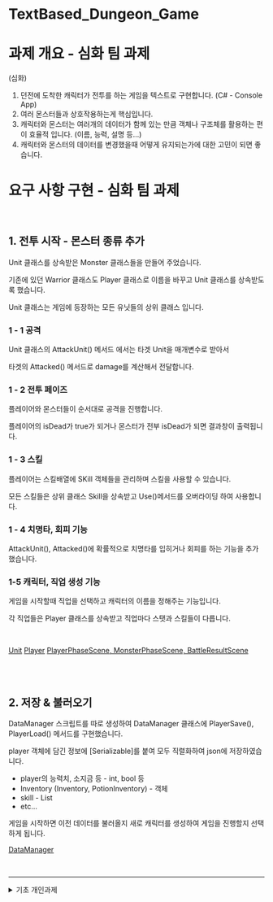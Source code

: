 # TextBased_Dungeon_Game

# 과제 개요 - 심화 팀 과제

(심화)
1. 던전에 도착한 캐릭터가 전투를 하는 게임을 텍스트로 구현합니다. (C# - Console App)
2. 여러 몬스터들과 상호작용하는게 핵심입니다.
3. 캐릭터와 몬스터는 여러개의 데이터가 함께 있는 만큼 객체나 구조체를 활용하는 편이 효율적 입니다.
(이름, 능력, 설명 등…)
1. 캐릭터와 몬스터의 데이터를 변경했을때 어떻게 유지되는가에 대한 고민이 되면 좋습니다.

# 요구 사항 구현 - 심화 팀 과제

<br/>

## 1. 전투 시작 - 몬스터 종류 추가

Unit 클래스를 상속받은 Monster 클래스들을 만들어 주었습니다.

기존에 있던 Warrior 클래스도 Player 클래스로 이름을 바꾸고 Unit 클래스를 상속받도록 했습니다.

Unit 클래스는 게임에 등장하는 모든 유닛들의 상위 클래스 입니다.

### 1 - 1 공격

Unit 클래스의 AttackUnit() 메서드 에서는 타겟 Unit을 매개변수로 받아서 

타겟의 Attacked() 메서드로 damage를 계산해서 전달합니다.

### 1 - 2 전투 페이즈

플레이어와 몬스터들이 순서대로 공격을 진행합니다.

플레이어의 isDead가 true가 되거나 몬스터가 전부 isDead가 되면 결과창이 출력됩니다.

### 1 - 3 스킬

플레이어는 스킬배열에 SKill 객체들을 관리하며 스킬을 사용할 수 있습니다.

모든 스킬들은 상위 클래스 Skill을 상속받고 Use()메서드를 오버라이딩 하여 사용합니다.

### 1 - 4 치명타, 회피 기능

AttackUnit(), Attacked()에 확률적으로 치명타를 입히거나 회피를 하는 기능을 추가 했습니다.

### 1-5 캐릭터, 직업 생성 기능

게임을 시작할때 직업을 선택하고 캐릭터의 이름을 정해주는 기능입니다.

각 직업들은 Player 클래스를 상속받고 직업마다 스탯과 스킬들이 다릅니다.


<br/>

[Unit](https://github.com/kksoo0131/TextBased_Dungeon_Game/blob/main/Unit.cs)
[Player](https://github.com/kksoo0131/TextBased_Dungeon_Game/blob/main/Player.cs)
[PlayerPhaseScene, MonsterPhaseScene, BattleResultScene](https://github.com/kksoo0131/TextBased_Dungeon_Game/blob/main/Scene.cs)


<br/>
<br/>
 
## 2. 저장 & 불러오기

DataManager 스크립트를 따로 생성하여 DataManager 클래스에 PlayerSave(), PlayerLoad() 메서드를 구현했습니다.

player 객체에 담긴 정보에 [Serializable]를 붙여 모두 직렬화하여 json에 저장하였습니다.

* player의 능력치, 소지금 등 - int, bool 등
* Inventory (Inventory, PotionInventory) - 객체
* skill - List
* etc...

게임을 시작하면 이전 데이터를 불러올지 새로 캐릭터를 생성하여 게임을 진행할지 선택하게 됩니다.

[DataManager](https://github.com/kksoo0131/TextBased_Dungeon_Game/blob/develop/DataManager.cs)




<br/>
<hr/>

<details>

<summary>기초 개인과제</summary>
  
### 과제 개요 - 기초 개인과제

(기초)
1. 던전을 떠나기전 마을에서 장비를 구하는 게임을 텍스트로 구현합니다. (C# - Console App)
2. 상점의 아이템 중에서 나만의 장비를 구성하는 부분이 포인트입니다.
3. 장비는 여러개의 데이터가 함께 있는 만큼 객체나 구조체를 활용하는 편이 효율적 입니다.
(이름, 가격, 효과, 설명 등…)
4. 관련된 여러 데이터를 다루는 부분은 배열이 도움이 됩니다.

### 요구 사항 구현 - 기초 개인과제

<br/>

## 1. 게임 시작 화면

각 화면마다 Scene 클래스를 상속받아서 새로운 클래스를 정의했고 

Enum ScenType과 SceneManager 클래스를 이용해서 화면의 전환을 구현했습니다.

SceneManager은 List로 각 Scene을 관리하고 SceneType()을 통해서 해당 scene에 접근할 수 있습니다.

[DungeonGame](https://github.com/kksoo0131/TextBased_Dungeon_Game/blob/main/DungeonGame.cs)

[SceneManager](https://github.com/kksoo0131/TextBased_Dungeon_Game/blob/main/SceneManager.cs)

[Scene](https://github.com/kksoo0131/TextBased_Dungeon_Game/blob/main/Scene.cs)


<br/>

처음 게임이 시작될때 SceneManager의 SceneList에 Scene들이 추가되고각 화면에서 입력받는 입력 값에 따라서 

SceneManager에서 다른 Scene의 DrawScene()메서드를 호출해서 화면을 그려줍니다.

DrawScene()메서드는 Scene 클래스의 메소드로 각 Scene에서 오버라이드 해서 사용합니다.

<br/>
<br/>

## 2. 상태 보기 + 선택 8

캐릭터의 객체를 Warrior 클래스로 생성하고 Warrior 클래스의 PlayerInfo() 메서드로

캐릭터의 정보를 StringBuilder을 이용해 문자열로 만들어서 return 합니다

캐릭터의 상태를 보는 StatusScene에서는 캐릭터 정보 문자열을 받아서 화면에 출력할 String을 만들고 출력합니다.


### 선택8. 장착 개선

Warrior 클래스에 Itemtype에 따라서 객체를 하나씩 생성했고

EquipItem()메서드를 통해 아이템을 장착할때 이미 장착하고 있는 아이템이 있다면 해당 아이템을 해제하고 새로운 아이템을 장착하게 구현했고

장착하는 아이템의 능력치를 받을 프로퍼티를 만들어서 따로 저장했습니다.

[Warrior](https://github.com/kksoo0131/TextBased_Dungeon_Game/blob/main/Warrior.cs)
<br/>
<br/>

## 3. 인벤토리 + 선택2 + 선택5 

### 선택 2. 아이템 정보를 배열로 관리
아이템을 List로 관리하는 클래스 입니다.

### 선택 5. 인벤토리 크기 맞춤
MakeItemInfo() 메서드에서 StringBuilder를 사용해 각 칸의 길이를 일정하게 맞추어 String을 만들어 return 합니다.

<br/>
그리고 MakeItemList(), MakeEquipList(), MakeSellList() 등의 메서드로 해당되는 아이템 목록을 StringBuilder를 사용해서 string 형태로 return 할 때 MakeItemInfo()메서드가 활용되고,

InventoryScene, ShopScene등에서 해당 메서드들을 이용해 출력할 String을 만들고 출력합니다.

[Inventory](https://github.com/kksoo0131/TextBased_Dungeon_Game/blob/main/Inventory.cs)
<br/>
<br/>

## 4. 아이템 클래스 선택 1 + 선택6

### 선택1. 아이템 정보를 클래스로 구현

아이템의 정보를 가진 Item 클래스를 만들었고

아이템의 타입에따라서 Item클래스를 상속한 Weapon클래스와 Armor클래스를 만들었습니다.

### 선택 6. 인벤토리 정렬하기

인벤토리에서는 List로 아이템을 관리하고 있기때문에 List.Sort()메서드를 이용해서 아이템을 정렬할 수 있는 기능이 있었고,

원하는 이름, 장착여부, 공격력, 방어력 순으로 정렬하기 위해서 Item 클래스가 IComparable<Item> 인터페이스를 상속받았고

입력받은 열거형 SortingInventory에 따라서 비교를 수행하는 CompareBySortingInventory()메서드를 만들었습니다

[Item](https://github.com/kksoo0131/TextBased_Dungeon_Game/blob/main/Item.cs)

<br/>
<br/>

## 선택 7. 상점 - 아이템 구매, 판매

Scene을 상속받은 ShopScene클래스, Inventory를 상속받는 Shop 클래스를 만들어 주었습니다.

MakeItemInfo(), MakeItemList(), MakeShopList()등의 메서드들을 Shop의 기능에 맞게 오버라이딩 했고,

BuyItem() 메서드로 아이템 구매를 구현했습니다. 

<br/>

아이템 판매는 Warrior클래스에서 SellItem()메서드로 구현했습니다.

[Shop](https://github.com/kksoo0131/TextBased_Dungeon_Game/blob/main/Inventory.cs)

<br/>
<br/>

## 선택9. 던전입장, 휴식, 레벨업

던전 입장과 레벨업은 DungeonGame 클래스의 EnterDungeon()으로 구현했고

Scene클래스를 상속받은 DungeonEnterScene, DungeonClearScene, DungeonFailScene, RestScene을 만들어 주었습니다.

[DungeonGame](https://github.com/kksoo0131/TextBased_Dungeon_Game/blob/main/DungeonGame.cs)
<br/>
<br/>

</details>

